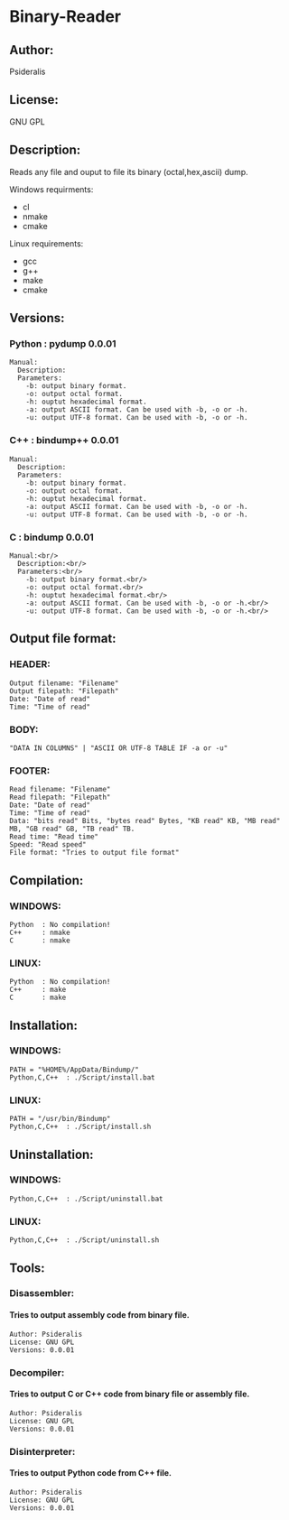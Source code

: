 # Binary-Reader

## Author: 
Psideralis<br/>
## License: 
GNU GPL<br/>
## Description:
Reads any file and ouput to file its binary (octal,hex,ascii) dump.<br/>

Windows requirments:<br/>
  - cl <br/>
  - nmake <br/>
  - cmake <br/>

Linux requirements:<br/>
  - gcc<br/>
  - g++<br/>
  - make <br/>
  - cmake <br/>
## Versions:<br/>
  ### Python : pydump  0.0.01<br/>
    Manual:
      Description:
      Parameters:
        -b: output binary format.
        -o: output octal format.
        -h: ouptut hexadecimal format.
        -a: output ASCII format. Can be used with -b, -o or -h.
        -u: output UTF-8 format. Can be used with -b, -o or -h.
  ### C++     : bindump++   0.0.01<br/>
    Manual:
      Description:
      Parameters:
        -b: output binary format.
        -o: output octal format.
        -h: ouptut hexadecimal format.
        -a: output ASCII format. Can be used with -b, -o or -h.
        -u: output UTF-8 format. Can be used with -b, -o or -h.
  ### C       : bindump     0.0.01<br/>
    Manual:<br/>
      Description:<br/>
      Parameters:<br/>
        -b: output binary format.<br/>
        -o: output octal format.<br/>
        -h: ouptut hexadecimal format.<br/>
        -a: output ASCII format. Can be used with -b, -o or -h.<br/>
        -u: output UTF-8 format. Can be used with -b, -o or -h.<br/>
## Output file format:
  ### HEADER:<br/>
    Output filename: "Filename"
    Output filepath: "Filepath"
    Date: "Date of read"
    Time: "Time of read"
  ### BODY:<br/>
    "DATA IN COLUMNS" | "ASCII OR UTF-8 TABLE IF -a or -u"
  ### FOOTER:<br/>
    Read filename: "Filename"
    Read filepath: "Filepath"
    Date: "Date of read"
    Time: "Time of read"
    Data: "bits read" Bits, "bytes read" Bytes, "KB read" KB, "MB read" MB, "GB read" GB, "TB read" TB.
    Read time: "Read time"
    Speed: "Read speed"
    File format: "Tries to output file format"
## Compilation:<br/>
  ### WINDOWS:<br/>
    Python  : No compilation!
    C++     : nmake
    C       : nmake
  ### LINUX:<br/>
    Python  : No compilation!
    C++     : make
    C       : make
## Installation:<br/>
  ### WINDOWS:
    PATH = "%HOME%/AppData/Bindump/"
    Python,C,C++  : ./Script/install.bat
  ### LINUX:
    PATH = "/usr/bin/Bindump"
    Python,C,C++  : ./Script/install.sh
## Uninstallation:<br/>
  ### WINDOWS:<br/>
    Python,C,C++  : ./Script/uninstall.bat
  ### LINUX:<br/>
    Python,C,C++  : ./Script/uninstall.sh
## Tools:<br/>
  ### Disassembler: 
  #### Tries to output assembly code from binary file. <br/>
    Author: Psideralis
    License: GNU GPL
    Versions: 0.0.01
  ### Decompiler: 
  #### Tries to output C or C++ code from binary file or assembly file. <br/>
    Author: Psideralis
    License: GNU GPL
    Versions: 0.0.01
  ### Disinterpreter: 
  #### Tries to output Python code from C++ file. <br/>
    Author: Psideralis
    License: GNU GPL
    Versions: 0.0.01